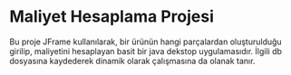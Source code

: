 
# Maliyet Hesaplama Projesi

Bu proje JFrame kullanılarak, bir ürünün hangi parçalardan oluşturulduğu girilip, maliyetini hesaplayan basit bir java dekstop uygulamasıdır. İlgili db dosyasına kaydederek dinamik olarak çalışmasına da olanak tanır.
